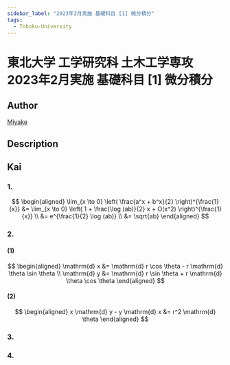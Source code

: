 ```yaml
---
sidebar_label: "2023年2月実施 基礎科目 [1] 微分積分"
tags:
  - Tohoku-University
---
```

# 東北大学 工学研究科 土木工学専攻 2023年2月実施 基礎科目 \[1\] 微分積分

## **Author**
[Miyake](https://miyake.github.io/exams/index.html)

## **Description**

## **Kai**
### 1.

$$
\begin{aligned}
\lim_{x \to 0} \left( \frac{a^x + b^x}{2} \right)^{\frac{1}{x}}
&= \lim_{x \to 0} \left( 1 + \frac{\log (ab)}{2} x + O(x^2) \right)^{\frac{1}{x}}
\\
&= e^{\frac{1}{2} \log (ab)}
\\
&= \sqrt{ab}
\end{aligned}
$$

### 2.
#### (1)

$$
\begin{aligned}
\mathrm{d} x &= \mathrm{d} r \cos \theta - r \mathrm{d} \theta \sin \theta
\\
\mathrm{d} y &= \mathrm{d} r \sin \theta + r \mathrm{d} \theta \cos \theta
\end{aligned}
$$

#### (2)

$$
\begin{aligned}
x \mathrm{d} y - y \mathrm{d} x &= r^2 \mathrm{d} \theta
\end{aligned}
$$

### 3.

### 4. 